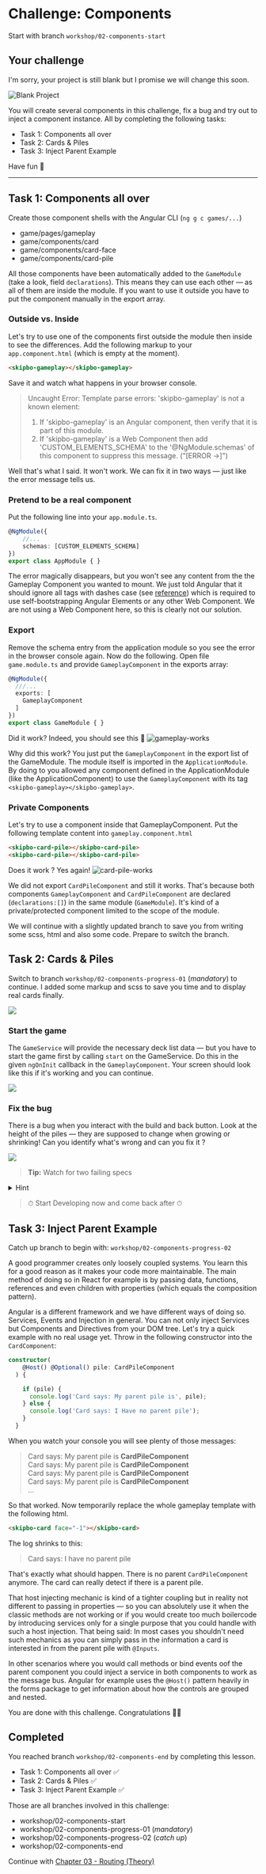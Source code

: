 
# Challenge: Components
Start with branch `workshop/02-components-start`

## Your challenge
I'm sorry, your project is still blank but I promise we will change this soon.

![Blank Project](images/02-components/blank-project.png)

You will create several components in this challenge, fix a bug and try out to inject a component instance. All by completing the following tasks:

+ Task 1: Components all over
+ Task 2: Cards & Piles
+ Task 3: Inject Parent Example

Have fun 🙌

---

## Task 1: Components all over

Create those component shells with the Angular CLI (`ng g c games/...`)

+ game/pages/gameplay
+ game/components/card
+ game/components/card-face
+ game/components/card-pile

All those components have been automatically added to the `GameModule` (take a look, field `declarations`). This means they can use each other — as all of them are inside the module. If you want to use it outside you have to put the component manually in the export array.

### Outside vs. Inside
Let's try to use one of the components first outside the module then inside to see the differences. Add the following markup to your `app.component.html` (which is empty at the moment).

```html
<skipbo-gameplay></skipbo-gameplay>
```

Save it and watch what happens in your browser console.

> Uncaught Error: Template parse errors:
'skipbo-gameplay' is not a known element:<br>
> 1. If 'skipbo-gameplay' is an Angular component, then verify that it is part of this module.<br>
> 2. If 'skipbo-gameplay' is a Web Component then add 'CUSTOM_ELEMENTS_SCHEMA' to the '@NgModule.schemas' of this component to suppress this message. ("[ERROR ->]<skipbo-gameplay></skipbo-gameplay>")

Well that's what I said. It won't work. We can fix it in two ways — just like the error message tells us.

### Pretend to be a real component
Put the following line into your `app.module.ts`.

```typescript
@NgModule({
	//...
	schemas: [CUSTOM_ELEMENTS_SCHEMA]
})
export class AppModule { }
```

The error magically disappears, but you won't see any content from the the Gameplay Component you wanted to mount. We just told Angular that it should ignore all tags with dashes case (see [reference](https://angular.io/api/core/CUSTOM_ELEMENTS_SCHEMA)) which is required to use self-bootstrapping Angular Elements or any other Web Component. We are not using a Web Component here, so this is clearly not our solution.

### Export
Remove the schema entry from the application module so you see the error in the browser console again. Now do the following. Open file `game.module.ts` and provide `GameplayComponent` in the exports array:

```typescript
@NgModule({
  ///...
  exports: [
    GameplayComponent
  ]
})
export class GameModule { }

```

Did it work? Indeed, you should see this 💪
![gameplay-works](images/02-components/gameplay-works.png)

Why did this work? You just put the `GameplayComponent` in the export list of the GameModule. The module itself is imported in the `ApplicationModule`. By doing to you allowed any component defined in the ApplicationModule (like the ApplicationComponent) to use the `GameplayComponent` with its tag `<skipbo-gameplay></skipbo-gameplay>`.

### Private Components
Let's try to use a component inside that GameplayComponent. Put the following template content into `gameplay.component.html`

```html
<skipbo-card-pile></skipbo-card-pile>
<skipbo-card-pile></skipbo-card-pile>
```

Does it work ? Yes again!
![card-pile-works](images/02-components/card-pile-works.png)

We did not export `CardPileComponent` and still it works. That's because both components `GameplayComponent` and `CardPileComponent` are declared (`declarations:[]`) in the same module (`GameModule`). It's kind of a private/protected component limited to the scope of the module.

We will continue with a slightly updated branch to save you from writing some scss, html and also some code. Prepare to switch the branch.

## Task 2: Cards & Piles

Switch to branch `workshop/02-components-progress-01` (_mandatory_) to continue.
I added some markup and scss to save you time and to display real cards finally.

![](images/02-components/two-piles.png)

### Start the game
The `GameService` will provide the necessary deck list data — but you have to start the game first by calling `start` on the GameService. Do this in the given `ngOnInit` callback in the `GameplayComponent`. Your screen should look like this if it's working and you can continue.

![](images/02-components/started.png)

### Fix the bug
There is a bug when you interact with the build and back button. Look at the height of the piles — they are supposed to change when growing or shrinking! Can you identify what's wrong and can you fix it ?

![](images/02-components/bug.gif)

> **Tip:** Watch for two failing specs

<details>
  <summary>Hint</summary>
  someArray.pop() and someArray.push are mutating operations.
  If you don't want to mutate a source array you have to create a new one
  and insert the elements. Use ES6 [spread operator](https://developer.mozilla.org/en-US/docs/Web/JavaScript/Reference/Operators/Spread_syntax) or `array.concat`
</details>

> ⏱ Start Developing now and come back after ⏱

## Task 3: Inject Parent Example
Catch up branch to begin with: `workshop/02-components-progress-02`

A good programmer creates only loosely coupled systems. You learn this for a good reason as it makes your code more maintainable. The main method of doing so in React for example is by passing data, functions, references and even children with properties (which equals the composition pattern).

Angular is a different framework and we have different ways of doing so. Services, Events and Injection in general. You can not only inject Services but Components and Directives from your DOM tree. Let's try a quick example with no real usage yet. Throw in the following constructor into the `CardComponent`:

```typescript
constructor(
    @Host() @Optional() pile: CardPileComponent
  ) {

    if (pile) {
      console.log('Card says: My parent pile is', pile);
    } else {
      console.log('Card says: I Have no parent pile');
    }
  }
```

When you watch your console you will see plenty of those messages:
> Card says: My parent pile is **CardPileComponent**<br>
> Card says: My parent pile is **CardPileComponent**<br>
> Card says: My parent pile is **CardPileComponent**<br>
> Card says: My parent pile is **CardPileComponent**<br>
> ...

So that worked.  Now temporarily replace the whole gameplay template with the following html.

```html
<skipbo-card face="-1"></skipbo-card>
```

The log shrinks to this:

> Card says: I have no parent pile

That's exactly what should happen. There is no parent `CardPileComponent` anymore. The card can really detect if there is a parent pile.

That host injecting mechanic is kind of a tighter coupling but in reality not different to passing in properties — so you can absolutely use it when the classic methods are not working or if you would create too much boilercode by introducing services only for a single purpose that you could handle with such a host injection.  That being said: In most cases you shouldn't need such mechanics as you can simply pass in the information a card is interested in from the parent pile with `@Inputs`.

In other scenarios where you would call methods or bind events oof the parent component you could inject a service in both components to work as the message bus. Angular for example uses the `@Host()` pattern heavily in the forms package to get information about how the controls are grouped and nested.

You are done with this challenge. Congratulations 🏅🌟

## Completed
You reached branch `workshop/02-components-end` by completing this lesson.

+ Task 1: Components all over ✅
+ Task 2: Cards & Piles ✅
+ Task 3: Inject Parent Example ✅

Those are all branches involved in this challenge:

+ workshop/02-components-start
+ workshop/02-components-progress-01 (_mandatory_)
+ workshop/02-components-progress-02 (_catch up_)
+ workshop/02-components-end

Continue with [Chapter 03 - Routing (Theory)](../theory/03-routing.md)
